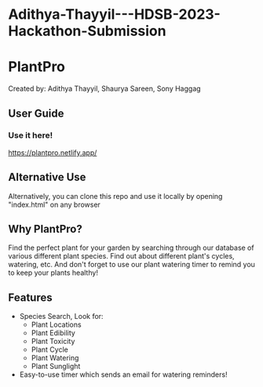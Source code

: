 # Adithya-Thayyil---HDSB-2023-Hackathon-Submission

# PlantPro

Created by: Adithya Thayyil, Shaurya Sareen, Sony Haggag

## User Guide

### Use it here!
https://plantpro.netlify.app/

## Alternative Use
Alternatively, you can clone this repo and use it locally by opening "index.html" on any browser

## Why PlantPro?
Find the perfect plant for your garden by searching through our database of various different plant species. Find out about different plant's cycles, watering, etc. And don't forget to use our plant watering timer to remind you to keep your plants healthy!

## Features
  - Species Search, Look for:
     - Plant Locations
     - Plant Edibility
     - Plant Toxicity
     - Plant Cycle
     - Plant Watering
     - Plant Sunglight
  - Easy-to-use timer which sends an email for watering reminders!

